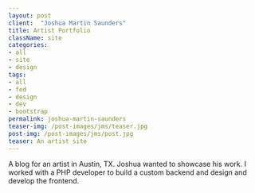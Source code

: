 ```yaml
---
layout: post
client:  "Joshua Martin Saunders"
title: Artist Portfolio
className: site
categories: 
- all
- site
- design
tags:
- all
- fed
- design
- dev
- bootstrap
permalink: joshua-martin-saunders
teaser-img: /post-images/jms/teaser.jpg
post-img: /post-images/jms/post.jpg
teaser: An artist site 
---
```

A blog for an artist in Austin, TX. Joshua wanted to showcase his work. I worked with a PHP developer to build a custom backend and design and develop the frontend. 
